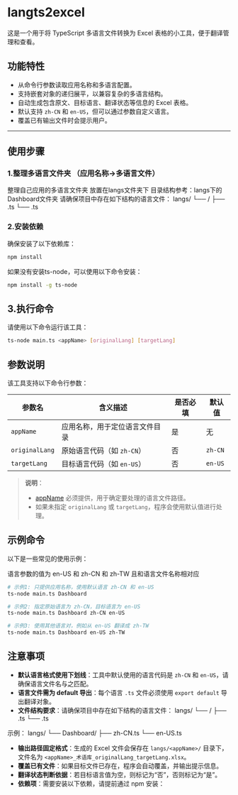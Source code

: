 # langts2excel

这是一个用于将 TypeScript 多语言文件转换为 Excel 表格的小工具，便于翻译管理和查看。

## 功能特性

- 从命令行参数读取应用名称和多语言配置。
- 支持嵌套对象的递归展平，以兼容复杂的多语言结构。
- 自动生成包含原文、目标语言、翻译状态等信息的 Excel 表格。
- 默认支持 `zh-CN` 和 `en-US`，但可以通过参数自定义语言。
- 覆盖已有输出文件时会提示用户。

---

## 使用步骤

### 1.整理多语言文件夹 （应用名称->多语言文件）
整理自己应用的多语言文件夹 放置在langs文件夹下 目录结构参考：langs下的Dashboard文件夹
请确保项目中存在如下结构的语言文件：
langs/ └── <appName>/ ├── <originalLang>.ts └── <targetLang>.ts

### 2.安装依赖

确保安装了以下依赖库：

```bash
npm install
```

如果没有安装ts-node，可以使用以下命令安装：
```bash
npm install -g ts-node
```

## 3.执行命令

请使用以下命令运行该工具：

```bash
ts-node main.ts <appName> [originalLang] [targetLang]
```

## 参数说明

该工具支持以下命令行参数：

| 参数名           | 含义描述                                       | 是否必填 | 默认值     |
|------------------|------------------------------------------------|----------|------------|
| `appName`        | 应用名称，用于定位语言文件目录                 | 是       | 无         |
| `originalLang`   | 原始语言代码（如 `zh-CN`）                     | 否       | `zh-CN`    |
| `targetLang`     | 目标语言代码（如 `en-US`）                     | 否       | `en-US`    |

> **说明**：  
> - [appName](file://e:\nodejs-service\langts2excel\langs\VisualSuite\zh-CN.ts#L3337-L3337) 必须提供，用于确定要处理的语言文件路径。  
> - 如果未指定 `originalLang` 或 `targetLang`，程序会使用默认值进行处理。

## 示例命令

以下是一些常见的使用示例：

语言参数的值为 en-US 和 zh-CN 和 zh-TW 且和语言文件名称相对应

```bash
# 示例1: 只提供应用名称，使用默认语言 zh-CN 和 en-US
ts-node main.ts Dashboard

# 示例2: 指定原始语言为 zh-CN，目标语言为 en-US
ts-node main.ts Dashboard zh-CN en-US

# 示例3: 使用其他语言对，例如从 en-US 翻译成 zh-TW
ts-node main.ts Dashboard en-US zh-TW
```

## 注意事项

- **默认语言格式使用下划线**：工具中默认使用的语言代码是 `zh-CN` 和 `en-US`，请确保语言文件名与之匹配。
- **语言文件需为 default 导出**：每个语言 `.ts` 文件必须使用 `export default` 导出翻译对象。
- **文件结构要求**：请确保项目中存在如下结构的语言文件：
langs/ └── <appName>/ ├── <originalLang>.ts └── <targetLang>.ts

示例：
langs/ └── Dashboard/ ├── zh-CN.ts └── en-US.ts


- **输出路径固定格式**：生成的 Excel 文件会保存在 `langs/<appName>/` 目录下，文件名为 `<appName>_术语库_originalLang_targetLang.xlsx`。
- **覆盖已有文件**：如果目标文件已存在，程序会自动覆盖，并输出提示信息。
- **翻译状态判断依据**：若目标语言值为空，则标记为“否”，否则标记为“是”。
- **依赖项**：需要安装以下依赖，请提前通过 npm 安装：



